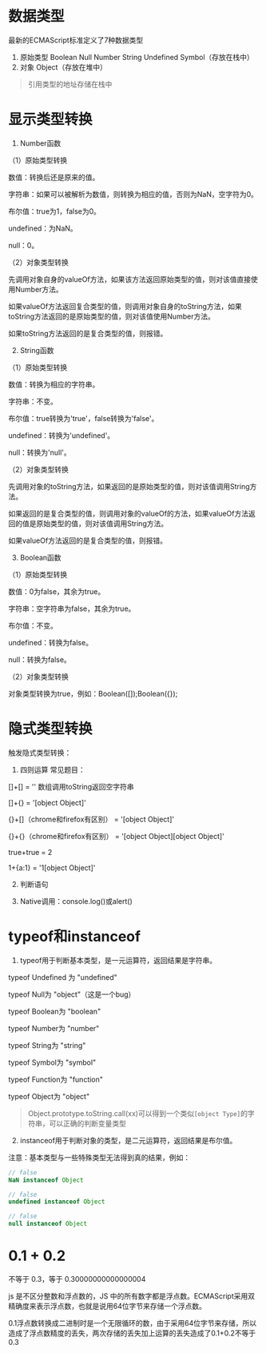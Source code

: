 # 数据类型

最新的ECMAScript标准定义了7种数据类型

1. 原始类型 Boolean Null Number String Undefined Symbol（存放在栈中）
2. 对象 Object（存放在堆中）

> 引用类型的地址存储在栈中

# 显示类型转换

1. Number函数

  （1）原始类型转换

  数值：转换后还是原来的值。

  字符串：如果可以被解析为数值，则转换为相应的值，否则为NaN，空字符为0。

  布尔值：true为1，false为0。

  undefined：为NaN。

  null：0。

  （2）对象类型转换

  先调用对象自身的valueOf方法，如果该方法返回原始类型的值，则对该值直接使用Number方法。

  如果valueOf方法返回复合类型的值，则调用对象自身的toString方法，如果toString方法返回的是原始类型的值，则对该值使用Number方法。

  如果toString方法返回的是复合类型的值，则报错。

2. String函数

  （1）原始类型转换

  数值：转换为相应的字符串。

  字符串：不变。

  布尔值：true转换为'true'，false转换为'false'。

  undefined：转换为'undefined'。

  null：转换为'null'。

  （2）对象类型转换

  先调用对象的toString方法，如果返回的是原始类型的值，则对该值调用String方法。

  如果返回的是复合类型的值，则调用对象的valueOf的方法，如果valueOf方法返回的值是原始类型的值，则对该值调用String方法。

  如果valueOf方法返回的是复合类型的值，则报错。

3. Boolean函数

  （1）原始类型转换

  数值：0为false，其余为true。

  字符串：空字符串为false，其余为true。

  布尔值：不变。

  undefined：转换为false。

  null：转换为false。

  （2）对象类型转换

  对象类型转换为true，例如：Boolean([]);Boolean({});

# 隐式类型转换

触发隐式类型转换：

1. 四则运算 常见题目：

  []+[] = '' 数组调用toString返回空字符串

  []+{} = '[object Object]'

  {}+[]（chrome和firefox有区别） = '[object Object]'

  {}+{}（chrome和firefox有区别） = '[object Object][object Object]'

  true+true = 2

  1+{a:1} = '1[object Object]'

2. 判断语句

3. Native调用：console.log()或alert()

# typeof和instanceof

1. typeof用于判断基本类型，是一元运算符，返回结果是字符串。

  typeof Undefined 为 "undefined"

  typeof Null为 "object"（这是一个bug）

  typeof Boolean为 "boolean"

  typeof Number为 "number"

  typeof String为 "string"

  typeof Symbol为 "symbol"

  typeof Function为 "function"

  typeof Object为 "object"
  
> Object.prototype.toString.call(xx)可以得到一个类似`[object Type]`的字符串，可以正确的判断变量类型

2. instanceof用于判断对象的类型，是二元运算符，返回结果是布尔值。

  注意：基本类型与一些特殊类型无法得到真的结果，例如：

  ```javascript
  // false
  NaN instanceof Object

  // false
  undefined instanceof Object

  // false
  null instanceof Object
  ```

# 0.1 + 0.2

不等于 0.3，等于 0.30000000000000004

js 是不区分整数和浮点数的，JS 中的所有数字都是浮点数。ECMAScript采用双精确度来表示浮点数，也就是说用64位字节来存储一个浮点数。

0.1浮点数转换成二进制时是一个无限循环的数，由于采用64位字节来存储，所以造成了浮点数精度的丢失，两次存储的丢失加上运算的丢失造成了0.1+0.2不等于0.3